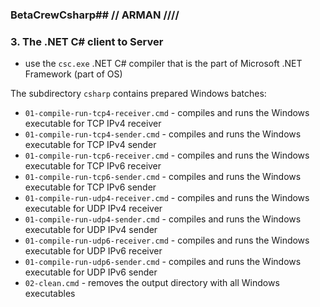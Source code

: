 ### BetaCrewCsharp## // ARMAN ////
### 3. The .NET C# client to Server 
- use the `csc.exe` .NET C# compiler that is the part of Microsoft .NET Framework (part of OS)

The subdirectory `csharp` contains prepared Windows batches:
- `01-compile-run-tcp4-receiver.cmd` - compiles and runs the Windows executable for TCP IPv4 receiver
- `01-compile-run-tcp4-sender.cmd` - compiles and runs the Windows executable for TCP IPv4 sender
- `01-compile-run-tcp6-receiver.cmd` - compiles and runs the Windows executable for TCP IPv6 receiver 
- `01-compile-run-tcp6-sender.cmd` - compiles and runs the Windows executable for TCP IPv6 sender
- `01-compile-run-udp4-receiver.cmd` - compiles and runs the Windows executable for UDP IPv4 receiver
- `01-compile-run-udp4-sender.cmd` - compiles and runs the Windows executable for UDP IPv4 sender
- `01-compile-run-udp6-receiver.cmd` - compiles and runs the Windows executable for UDP IPv6 receiver
- `01-compile-run-udp6-sender.cmd` - compiles and runs the Windows executable for UDP IPv6 sender
- `02-clean.cmd` - removes the output directory with all Windows executables
